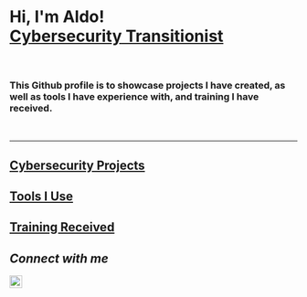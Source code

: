 # Hi, I'm Aldo! <br>[Cybersecurity Transitionist](https://www.linkedin.com/in/aldo-oliveri-14b489211)

<br>

### This Github profile is to showcase projects I have created, as well as tools I have experience with, and training I have received.

<br>

---
## [Cybersecurity Projects](https://github.com/Aldo-2077/Cybersecurity-Projects.git)


## [Tools I Use](https://github.com/Aldo-2077/Tools-I-Use.git)

## [Training Received](https://github.com/Aldo-2077/Training-Received)

## *Connect with me* 
[<img align="left" alt="Aldo_Oliveri | LinkedIn" width="22px" src="https://cdn.jsdelivr.net/npm/simple-icons@v3/icons/linkedin.svg" />](https://www.linkedin.com/in/aldo-oliveri-14b489211)
